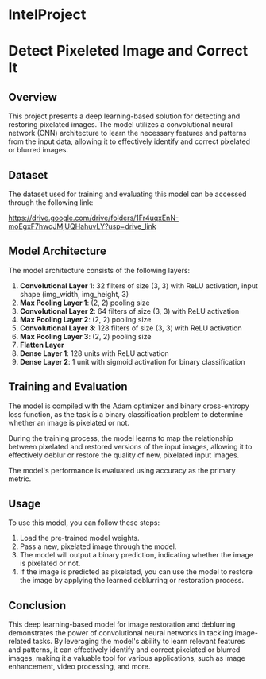 # IntelProject

# Detect Pixeleted Image and Correct It

## Overview
This project presents a deep learning-based solution for detecting and restoring pixelated images. The model utilizes a convolutional neural network (CNN) architecture to learn the necessary features and patterns from the input data, allowing it to effectively identify and correct pixelated or blurred images.

## Dataset
The dataset used for training and evaluating this model can be accessed through the following link:

https://drive.google.com/drive/folders/1Fr4uqxEnN-moEgxF7hwqJMjUQHahuvLY?usp=drive_link

## Model Architecture
The model architecture consists of the following layers:

1. **Convolutional Layer 1**: 32 filters of size (3, 3) with ReLU activation, input shape (img_width, img_height, 3)
2. **Max Pooling Layer 1**: (2, 2) pooling size
3. **Convolutional Layer 2**: 64 filters of size (3, 3) with ReLU activation
4. **Max Pooling Layer 2**: (2, 2) pooling size
5. **Convolutional Layer 3**: 128 filters of size (3, 3) with ReLU activation
6. **Max Pooling Layer 3**: (2, 2) pooling size
7. **Flatten Layer**
8. **Dense Layer 1**: 128 units with ReLU activation
9. **Dense Layer 2**: 1 unit with sigmoid activation for binary classification

## Training and Evaluation
The model is compiled with the Adam optimizer and binary cross-entropy loss function, as the task is a binary classification problem to determine whether an image is pixelated or not.

During the training process, the model learns to map the relationship between pixelated and restored versions of the input images, allowing it to effectively deblur or restore the quality of new, pixelated input images.

The model's performance is evaluated using accuracy as the primary metric.

## Usage
To use this model, you can follow these steps:

1. Load the pre-trained model weights.
2. Pass a new, pixelated image through the model.
3. The model will output a binary prediction, indicating whether the image is pixelated or not.
4. If the image is predicted as pixelated, you can use the model to restore the image by applying the learned deblurring or restoration process.

## Conclusion
This deep learning-based model for image restoration and deblurring demonstrates the power of convolutional neural networks in tackling image-related tasks. By leveraging the model's ability to learn relevant features and patterns, it can effectively identify and correct pixelated or blurred images, making it a valuable tool for various applications, such as image enhancement, video processing, and more.
